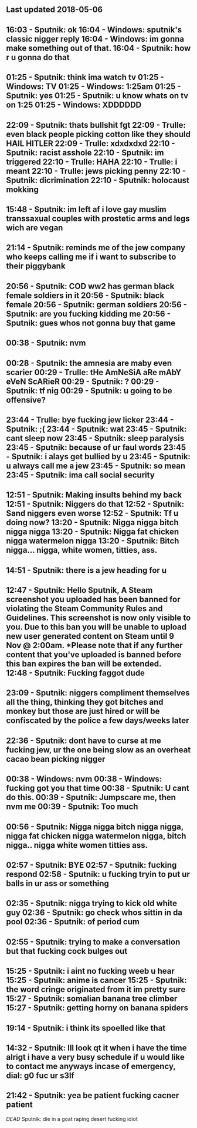 Last updated 2018-05-06
---------------------------------------------------------------------------------------------------------------
16:03 - Sputnik: ok
16:04 - Windows: sputnik's classic nigger reply
16:04 - Windows: im gonna make something out of that.
16:04 - Sputnik: how r u gonna do that
---------------------------------------------------------------------------------------------------------------
01:25 - Sputnik: think ima watch tv
01:25 - Windows: TV
01:25 - Windows: 1:25am
01:25 - Sputnik: yes
01:25 - Sputnik: u know whats on tv on 1:25
01:25 - Windows: XDDDDDD
---------------------------------------------------------------------------------------------------------------
22:09 - Sputnik: thats bullshit fgt
22:09 - Trulle: even black people picking cotton like they should HAIL HITLER
22:09 - Trulle: xdxdxdxd
22:10 - Sputnik: racist asshole
22:10 - Sputnik: im triggered
22:10 - Trulle: HAHA
22:10 - Trulle: i meant
22:10 - Trulle: jews picking penny
22:10 - Sputnik: dicrimination
22:10 - Sputnik: holocaust mokking
---------------------------------------------------------------------------------------------------------------
15:48 - Sputnik: im left af i love gay muslim transsaxual couples with prostetic arms and legs wich are vegan
---------------------------------------------------------------------------------------------------------------
21:14 - Sputnik: reminds me of the jew company who keeps calling me if i want to subscribe to their piggybank
---------------------------------------------------------------------------------------------------------------
20:56 - Sputnik: COD ww2 has german black female soldiers in it
20:56 - Sputnik: black female
20:56 - Sputnik: german soldiers
20:56 - Sputnik: are you fucking kidding me
20:56 - Sputnik: gues whos not gonna buy that game
---------------------------------------------------------------------------------------------------------------
00:38 - Sputnik: nvm
---------------------------------------------------------------------------------------------------------------
00:28 - Sputnik: the amnesia are maby even scarier
00:29 - Trulle: tHe AmNeSiA aRe mAbY eVeN ScARieR
00:29 - Sputnik: ?
00:29 - Sputnik: tf nig
00:29 - Sputnik: u going to be offensive?
---------------------------------------------------------------------------------------------------------------
23:44 - Trulle: bye fucking jew licker
23:44 - Sputnik: ;(
23:44 - Sputnik: wat
23:45 - Sputnik: cant sleep now
23:45 - Sputnik: sleep paralysis
23:45 - Sputnik: because of ur faul words
23:45 - Sputnik: i alays get bullied by u
23:45 - Sputnik: u always call me a jew
23:45 - Sputnik: so mean
23:45 - Sputnik: ima call social security
---------------------------------------------------------------------------------------------------------------
12:51 - Sputnik: Making insults behind my back
12:51 - Sputnik: Niggers do that
12:52 - Sputnik: Sand niggers even worse
12:52 - Sputnik: Tf u doing now?
13:20 - Sputnik: Nigga nigga bitch nigga nigga
13:20 - Sputnik: Nigga fat chicken nigga watermelon nigga
13:20 - Sputnik: Bitch nigga... nigga, white women, titties, ass.
---------------------------------------------------------------------------------------------------------------
14:51 - Sputnik: there is a jew heading for u
---------------------------------------------------------------------------------------------------------------
12:47 - Sputnik: Hello Sputnik, A Steam screenshot you uploaded has been banned for violating the 
Steam Community Rules and Guidelines. This screenshot is now only visible to you. 
Due to this ban you will be unable to upload new user generated content on Steam until 9 Nov @ 2:00am. 
*Please note that if any further content that you've uploaded is banned before this ban expires the ban will be extended.
‍    
12:48 - Sputnik: Fucking faggot dude
---------------------------------------------------------------------------------------------------------------
23:09 - Sputnik: niggers compliment themselves all the thing, thinking they got bitches and monkey but those 
are just hired or will be confiscated by the police a few days/weeks later
---------------------------------------------------------------------------------------------------------------
22:36 - Sputnik: dont have to curse at me fucking jew, ur the one being slow as an overheat cacao bean picking nigger
---------------------------------------------------------------------------------------------------------------
00:38 - Windows: nvm
00:38 - Windows: fucking got you that time
00:38 - Sputnik: U cant do this.
00:39 - Sputnik: Jumpscare me, then nvm me
00:39 - Sputnik: Too much
---------------------------------------------------------------------------------------------------------------
00:56 - Sputnik: Nigga nigga bitch nigga nigga, nigga fat chicken nigga watermelon nigga, bitch nigga.. nigga white women titties ass.
---------------------------------------------------------------------------------------------------------------
02:57 - Sputnik: BYE
02:57 - Sputnik: fucking respond
02:58 - Sputnik: u fucking tryin to put ur balls in ur ass or something
---------------------------------------------------------------------------------------------------------------
02:35 - Sputnik: nigga trying to kick old white guy
02:36 - Sputnik: go check whos sittin in da pool
02:36 - Sputnik: of period cum
---------------------------------------------------------------------------------------------------------------
02:55 - Sputnik: trying to make a conversation but that fucking cock bulges out
---------------------------------------------------------------------------------------------------------------
15:25 - Sputnik: i aint no fucking weeb u hear
15:25 - Sputnik: anime is cancer
15:25 - Sputnik: the word cringe originated from it im pretty sure
15:27 - Sputnik: somalian banana tree climber
15:27 - Sputnik: getting horny on banana spiders
---------------------------------------------------------------------------------------------------------------
19:14 - Sputnik: i think its spoelled like that
---------------------------------------------------------------------------------------------------------------
14:32 - Sputnik: Ill look qt it when i have the time alrigt i have a very busy schedule
if u would like to contact me anyways incase of emergency, dial: g0 fuc ur s3lf
---------------------------------------------------------------------------------------------------------------
21:42 - Sputnik: yea be patient fucking cacner patient
---------------------------------------------------------------------------------------------------------------
*DEAD* Sputnik: die in a goat raping desert fucking idiot

